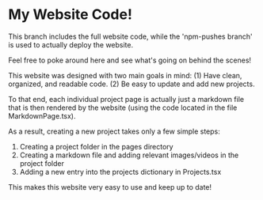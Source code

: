 # My Website Code!

This branch includes the full website code, while the 'npm-pushes branch' is used to actually deploy the website.

Feel free to poke around here and see what's going on behind the scenes!

This website was designed with two main goals in mind:
(1) Have clean, organized, and readable code.
(2) Be easy to update and add new projects.

To that end, each individual project page is actually just a markdown file that is then rendered by the website (using the code located in the file MarkdownPage.tsx).

As a result, creating a new project takes only a few simple steps:
1. Creating a project folder in the pages directory
2. Creating a markdown file and adding relevant images/videos in the project folder
3. Adding a new entry into the projects dictionary in Projects.tsx

This makes this website very easy to use and keep up to date!